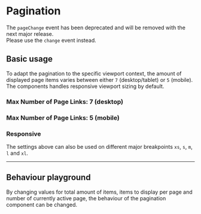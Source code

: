 # Pagination

<TableOfContents></TableOfContents>

<p-inline-notification heading="Deprecation hint" state="warning" persistent="true">
  The <code>pageChange</code> event has been deprecated and will be removed with the next major release.<br>
  Please use the <code>change</code> event instead.
</p-inline-notification>

## Basic usage

To adapt the pagination to the specific viewport context, the amount of displayed page items varies between either `7`
(desktop/tablet) or `5` (mobile). The components handles responsive viewport sizing by default.

<Playground :markup="basic()" :config="config"></Playground>

### Max Number of Page Links: 7 (desktop)

<Playground :markup="basic('7')" :config="config"></Playground>

### Max Number of Page Links: 5 (mobile)

<Playground :markup="basic('5')" :config="config"></Playground>

### Responsive

The settings above can also be used on different major breakpoints `xs`, `s`, `m`, `l` and `xl`.

<Playground :markup="basic('{ base: 5, s: 7 }')" :config="config"></Playground>

---

## Behaviour playground

By changing values for total amount of items, items to display per page and number of currently active page, the
behaviour of the pagination component can be changed.

<Playground class="playground-pagination" :markup="behaviour" :config="config">
  <template v-slot:default="{ theme }">
    <label style="display:inline-block; margin-right: 16px;">
      <p-text :theme="theme" tag="span" size="x-small">Total items count</p-text>
      <input type="number" v-bind:value="totalItemsCount" v-on:input="totalItemsCount = $event.target.value" />
    </label>
    <label style="display:inline-block; margin-right: 16px;">
      <p-text :theme="theme" tag="span" size="x-small">Items per page</p-text>
      <input type="number" v-bind:value="itemsPerPage" v-on:input="itemsPerPage = $event.target.value" />
    </label>
    <label style="display:inline-block">
      <p-text :theme="theme" tag="span" size="x-small">Active page</p-text>
      <input type="number" v-bind:value="activePage" v-on:input="activePage = $event.target.value" />
    </label>
  </template>
</Playground>

<script lang="ts">
import Vue from 'vue';
import Component from 'vue-class-component';

@Component
export default class Code extends Vue {
  config = { themeable: true };

  totalItemsCount = 500;
  itemsPerPage = 25;
  activePage = 1;

  basic(max: string) {
    const attr = max ? ` max-number-of-page-links="${max}"` : '';
    return `<p-pagination total-items-count="500" items-per-page="25" active-page="1"${attr}></p-pagination>`;
  }

  get behaviour() {
    return `<p-pagination total-items-count="${this.totalItemsCount}" items-per-page="${this.itemsPerPage}" active-page="${this.activePage}"></p-pagination>`
  }

  mounted(){
    this.registerEvents();
  }

  updated(){
    this.registerEvents();
  }

  registerEvents() {
    const el = this.$el.querySelector('.playground-pagination p-pagination');
    el.addEventListener('update', (e) => {
      this.activePage = e.detail.page;
    });
  }
}
</script>
